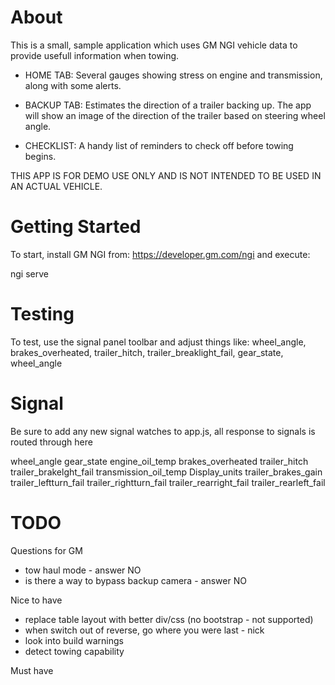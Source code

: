 # About

This is a small, sample application which uses GM NGI vehicle data to provide usefull information when towing.

* HOME TAB: Several gauges showing stress on engine and transmission, along with some alerts.

* BACKUP TAB: Estimates the direction of a trailer backing up. The app will show an image of the direction of the trailer based on steering wheel angle.

* CHECKLIST: A handy list of reminders to check off before towing begins.

THIS APP IS FOR DEMO USE ONLY AND IS NOT INTENDED TO BE USED IN AN ACTUAL VEHICLE.

# Getting Started

To start, install GM NGI from: https://developer.gm.com/ngi and execute:

ngi serve

# Testing

To test, use the signal panel toolbar and adjust things like: wheel_angle, brakes_overheated, trailer_hitch, trailer_breaklight_fail, gear_state, wheel_angle

# Signal
Be sure to add any new signal watches to app.js, all response to signals is routed through here

wheel_angle
gear_state
engine_oil_temp
brakes_overheated
trailer_hitch
trailer_brakelght_fail
transmission_oil_temp
Display_units
trailer_brakes_gain
trailer_leftturn_fail
trailer_rightturn_fail
trailer_rearright_fail
trailer_rearleft_fail

# TODO

Questions for GM
  * tow haul mode - answer NO
  * is there a way to bypass backup camera - answer NO

Nice to have
  * replace table layout with better div/css (no bootstrap - not supported)
  * when switch out of reverse, go where you were last - nick
  * look into build warnings
  * detect towing capability

Must have
